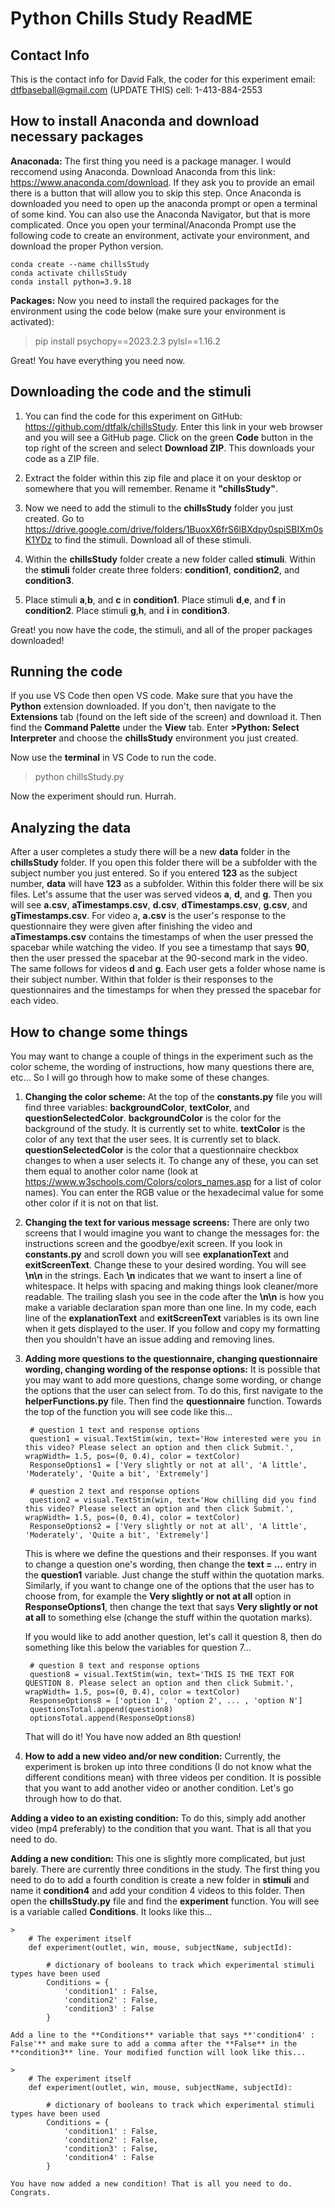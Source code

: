 Python Chills Study ReadME
================================================

Contact Info
------------------------------------------------
This is the contact info for David Falk, the coder for this experiment
email: dtfbaseball@gmail.com (UPDATE THIS)
cell: 1-413-884-2553

How to install Anaconda and download necessary packages
-------------------------------------------------

**Anaconada:** The first thing you need is a package manager. I would reccomend using Anaconda. Download Anaconda from this link: https://www.anaconda.com/download. If they ask you to provide an email there is a button that will allow you to skip this step. Once Anaconda is downloaded you need to open up the anaconda prompt or open a terminal of some kind. You can also use the Anaconda Navigator, but that is more complicated. Once you open your terminal/Anaconda Prompt use the following code to create an environment, activate your environment, and download the proper Python version.

>
    conda create --name chillsStudy
    conda activate chillsStudy
    conda install python=3.9.18

**Packages:** Now you need to install the required packages for the environment using the code below (make sure your environment is activated):

>   pip install psychopy==2023.2.3 pylsl==1.16.2

Great! You have everything you need now.


Downloading the code and the stimuli
---------------------------------------

1. You can find the code for this experiment on GitHub: https://github.com/dtfalk/chillsStudy. Enter this link in your web browser and you will see a GitHub page. Click on the green **Code** button in the top right of the screen and select **Download ZIP**. This downloads your code as a ZIP file.

2. Extract the folder within this zip file and place it on your desktop or somewhere that you will remember. Rename it **"chillsStudy"**.

3. Now we need to add the stimuli to the **chillsStudy** folder you just created. Go to https://drive.google.com/drive/folders/1BuoxX6frS6lBXdpy0spiSBIXm0sK1YDz to find the stimuli. Download all of these stimuli.

4. Within the **chillsStudy** folder create a new folder called **stimuli**. Within the **stimuli** folder create three folders: **condition1**, **condition2**, and **condition3**. 

5. Place stimuli **a**,**b**, and **c** in **condition1**. Place stimuli **d**,**e**, and **f** in **condition2**. Place stimuli **g**,**h**, and **i** in **condition3**.

Great! you now have the code, the stimuli, and all of the proper packages downloaded!

Running the code
--------------------------------------

If you use VS Code then open VS code. Make sure that you have the **Python** extension downloaded. If you don't, then navigate to the **Extensions** tab (found on the left side of the screen) and download it. Then find the **Command Palette** under the **View** tab. Enter **>Python: Select Interpreter** and choose the **chillsStudy** environment you just created.

Now use the **terminal** in VS Code to run the code. 

> python chillsStudy.py

Now the experiment should run. Hurrah.


Analyzing the data
-----------------------

After a user completes a study there will be a new **data** folder in the **chillsStudy** folder. If you open this folder there will be a subfolder with the subject number you just entered. So if you entered **123** as the subject number, **data** will have **123** as a subfolder. Within this folder there will be six files. Let's assume that the user was served videos **a**, **d**, and **g**. Then you will see **a.csv**, **aTimestamps.csv**, **d.csv**, **dTimestamps.csv**, **g.csv**, and **gTimestamps.csv**. For video a, **a.csv** is the user's response to the questionnaire they were given after finishing the video and **aTimestamps.csv** contains the timestamps of when the user pressed the spacebar while watching the video. If you see a timestamp that says **90**, then the user pressed the spacebar at the 90-second mark in the video. The same follows for videos **d** and **g**. Each user gets a folder whose name is their subject number. Within that folder is their responses to the questionnaires and the timestamps for when they pressed the spacebar for each video. 


How to change some things
-----------------------------

You may want to change a couple of things in the experiment such as the color scheme, the wording of instructions, how many questions there are, etc... So I will go through how to make some of these changes. 

1. **Changing the color scheme:** At the top of the **constants.py** file you will find three variables: **backgroundColor**, **textColor**, and **questionSelectedColor**. **backgroundColor** is the color for the background of the study. It is currently set to white. **textColor** is the color of any text that the user sees. It is currently set to black. **questionSelectedColor** is the color that a questionnaire checkbox changes to when a user selects it. To change any of these, you can set them equal to another color name (look at https://www.w3schools.com/Colors/colors_names.asp for a list of color names). You can enter the RGB value or the hexadecimal value for some other color if it is not on that list. 

2. **Changing the text for various message screens:** There are only two screens that I would imagine you want to change the messages for: the instructions screen and the goodbye/exit screen. If you look in **constants.py** and scroll down you will see **explanationText** and **exitScreenText**. Change these to your desired wording. You will see **\n\n** in the strings. Each **\n** indicates that we want to insert a line of whitespace. It helps with spacing and making things look cleaner/more readable. The trailing slash you see in the code after the **\n\n** is how you make a variable declaration span more than one line. In my code, each line of the **explanationText** and **exitScreenText** variables is its own line when it gets displayed to the user. If you follow and copy my formatting then you shouldn't have an issue adding and removing lines.

3. **Adding more questions to the questionnaire, changing questionnaire wording, changing wording of the response options:** It is possible that you may want to add more questions, change some wording, or change the options that the user can select from. To do this, first navigate to the **helperFunctions.py** file. Then find the **questionnaire** function. Towards the top of the function you will see code like this...

    >
        # question 1 text and response options
        question1 = visual.TextStim(win, text='How interested were you in this video? Please select an option and then click Submit.', wrapWidth= 1.5, pos=(0, 0.4), color = textColor)
        ResponseOptions1 = ['Very slightly or not at all', 'A little', 'Moderately', 'Quite a bit', 'Extremely']

        # question 2 text and response options
        question2 = visual.TextStim(win, text='How chilling did you find this video? Please select an option and then click Submit.', wrapWidth= 1.5, pos=(0, 0.4), color = textColor)
        ResponseOptions2 = ['Very slightly or not at all', 'A little', 'Moderately', 'Quite a bit', 'Extremely']

    This is where we define the questions and their responses. If you want to change a question one's wording, then change the **text = ...** entry in the **question1** variable. Just change the stuff within the quotation marks. Similarly, if you want to change one of the options that the user has to choose from, for example the **Very slightly or not at all** option in **ResponseOptions1**, then change the text that says **Very slightly or not at all** to something else (change the stuff within the quotation marks).

    If you would like to add another question, let's call it question 8, then do something like this below the variables for question 7...

    >
        # question 8 text and response options
        question8 = visual.TextStim(win, text='THIS IS THE TEXT FOR QUESTION 8. Please select an option and then click Submit.', wrapWidth= 1.5, pos=(0, 0.4), color = textColor)
        ResponseOptions8 = ['option 1', 'option 2', ... , 'option N']
        questionsTotal.append(question8)
        optionsTotal.append(ResponseOptions8)

    That will do it! You have now added an 8th question!

4. **How to add a new video and/or new condition:** Currently, the experiment is broken up into three conditions (I do not know what the different conditions mean) with three videos per condition. It is possible that you want to add another video or another condition. Let's go through how to do that.

**Adding a video to an existing condition:** To do this, simply add another video (mp4 preferably) to the condition that you want. That is all that you need to do.

**Adding a new condition:** This one is slightly more complicated, but just barely. There are currently three conditions in the study. The first thing you need to do to add a fourth condition is create a new folder in **stimuli** and name it **condition4** and add your condition 4 videos to this folder. Then open the **chillsStudy.py** file and find the **experiment** function. You will see is a variable called **Conditions**. It looks like this...

    >
        # The experiment itself
        def experiment(outlet, win, mouse, subjectName, subjectId):
            
            # dictionary of booleans to track which experimental stimuli types have been used
            Conditions = {
                'condition1' : False,
                'condition2' : False,
                'condition3' : False
            }

    Add a line to the **Conditions** variable that says **'condition4' : False'** and make sure to add a comma after the **False** in the **condition3** line. Your modified function will look like this...

    >
        # The experiment itself
        def experiment(outlet, win, mouse, subjectName, subjectId):
            
            # dictionary of booleans to track which experimental stimuli types have been used
            Conditions = {
                'condition1' : False,
                'condition2' : False,
                'condition3' : False,
                'condition4' : False
            }

    You have now added a new condition! That is all you need to do. Congrats.




























